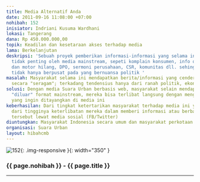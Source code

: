```yaml
---
title: Media Alternatif Anda
date: 2011-09-16 11:08:00 +07:00
nohibah: 152
inisiator: Indriani Kusuma Wardhani
lokasi: Tangerang
dana: Rp 450.000.000,00
topik: Keadilan dan kesetaraan akses terhadap media
lama: Berkelanjutan
deskripsi: 'Sebuah proyek pemberikan informasi-informasi yang selama ini dianggap
  tidak penting oleh media mainstream, sepeti komplain konsumen, info orang, mobil,
  dan motor hilang, DPO, sermoni perusahaan, CSR, komunitas dll. sehingga pemberitaan
  tidak hanya berpusat pada yang bernuansa politik '
masalah: Masyarakat selama ini mendapatkan berita/informasi yang cenderung dikemas
  secara "seragam"; terkadang tendensius hanya dari ranah politik, ekonomi, dan hukum
solusi: Dengan media Suara Urban berbasis web, masyarakat selain mendapatkan informasi
  "diluar" format mainstream, mereka bisa terlibat langsung dengan mengirim berita/informasi
  yang ingin ditayangkan di media ini
keberhasilan: Dari tingkat ketertarikan masyarakat terhadap media ini yang dapat dipantau
  dari tingginya keterlibatan mereka dalam memberi informasi atau berbagi informasi
  tersebut lewat media sosial (FB/Twitter)
diuntungkan: Masyarakat Indonesia secara umum dan masyarakat perkotaan secara khusus
organisasi: Suara Urban
layout: hibahcmb
---
```


![152](/static/img/hibahcmb/152.png){: .img-responsive }{: width="350" }

### {{ page.nohibah }} - {{ page.title }}

---
